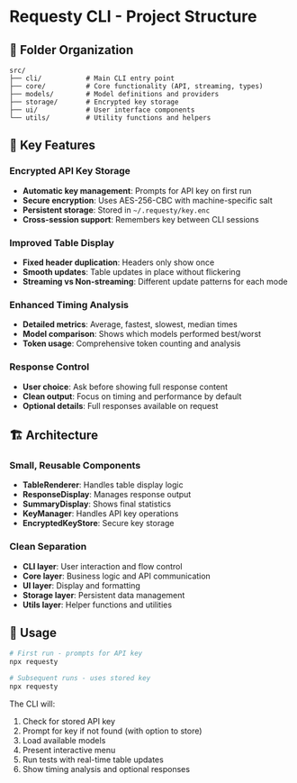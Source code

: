 # Requesty CLI - Project Structure

## 📁 Folder Organization

```
src/
├── cli/           # Main CLI entry point
├── core/          # Core functionality (API, streaming, types)
├── models/        # Model definitions and providers
├── storage/       # Encrypted key storage
├── ui/            # User interface components
└── utils/         # Utility functions and helpers
```

## 🔑 Key Features

### Encrypted API Key Storage
- **Automatic key management**: Prompts for API key on first run
- **Secure encryption**: Uses AES-256-CBC with machine-specific salt
- **Persistent storage**: Stored in `~/.requesty/key.enc`
- **Cross-session support**: Remembers key between CLI sessions

### Improved Table Display
- **Fixed header duplication**: Headers only show once
- **Smooth updates**: Table updates in place without flickering
- **Streaming vs Non-streaming**: Different update patterns for each mode

### Enhanced Timing Analysis
- **Detailed metrics**: Average, fastest, slowest, median times
- **Model comparison**: Shows which models performed best/worst
- **Token usage**: Comprehensive token counting and analysis

### Response Control
- **User choice**: Ask before showing full response content
- **Clean output**: Focus on timing and performance by default
- **Optional details**: Full responses available on request

## 🏗️ Architecture

### Small, Reusable Components
- **TableRenderer**: Handles table display logic
- **ResponseDisplay**: Manages response output
- **SummaryDisplay**: Shows final statistics
- **KeyManager**: Handles API key operations
- **EncryptedKeyStore**: Secure key storage

### Clean Separation
- **CLI layer**: User interaction and flow control
- **Core layer**: Business logic and API communication
- **UI layer**: Display and formatting
- **Storage layer**: Persistent data management
- **Utils layer**: Helper functions and utilities

## 🚀 Usage

```bash
# First run - prompts for API key
npx requesty

# Subsequent runs - uses stored key
npx requesty
```

The CLI will:
1. Check for stored API key
2. Prompt for key if not found (with option to store)
3. Load available models
4. Present interactive menu
5. Run tests with real-time table updates
6. Show timing analysis and optional responses